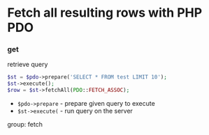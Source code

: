 # Fetch all resulting rows with PHP PDO

### get
retrieve
query

```php
$st = $pdo->prepare('SELECT * FROM test LIMIT 10');
$st->execute();
$row = $st->fetchAll(PDO::FETCH_ASSOC);
```

- `$pdo->prepare` - prepare given query to execute
- `$st->execute(` - run query on the server

group: fetch


